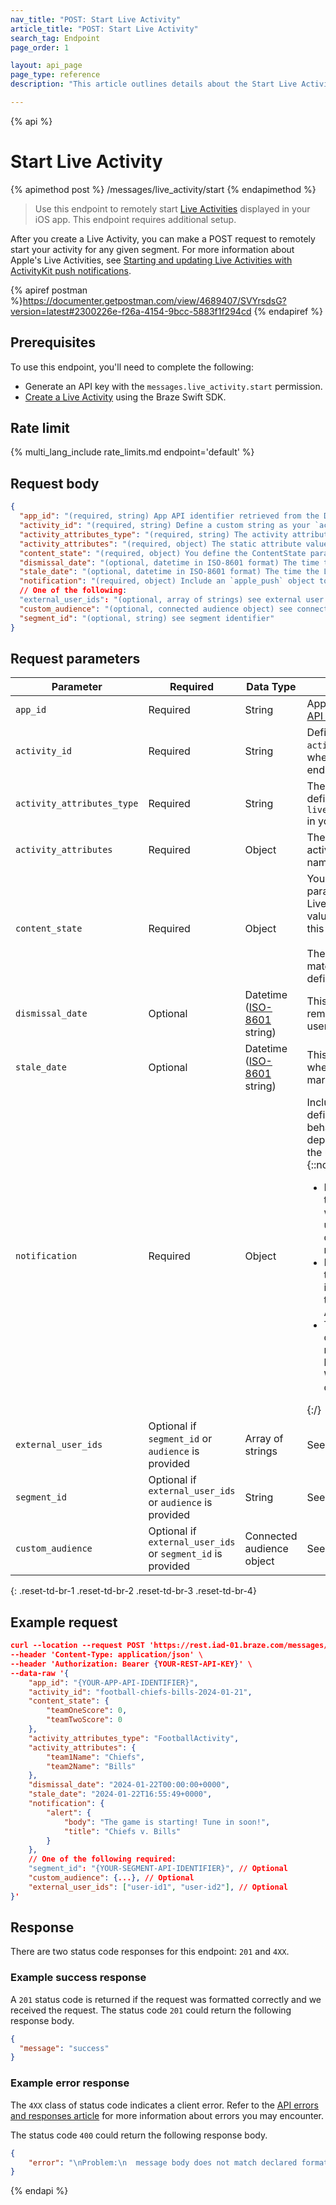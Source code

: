 ```yaml
---
nav_title: "POST: Start Live Activity"
article_title: "POST: Start Live Activity"
search_tag: Endpoint
page_order: 1

layout: api_page
page_type: reference
description: "This article outlines details about the Start Live Activity endpoint."

---
```

{% api %}
# Start Live Activity
{% apimethod post %}
/messages/live_activity/start
{% endapimethod %}

> Use this endpoint to remotely start [Live Activities]({{site.baseurl}}/developer_guide/platform_integration_guides/swift/live_activities/live_activities/) displayed in your iOS app. This endpoint requires additional setup.

After you create a Live Activity, you can make a POST request to remotely start your activity for any given segment. For more information about Apple's Live Activities, see [Starting and updating Live Activities with ActivityKit push notifications](https://developer.apple.com/documentation/activitykit/starting-and-updating-live-activities-with-activitykit-push-notifications).

{% apiref postman %}https://documenter.getpostman.com/view/4689407/SVYrsdsG?version=latest#2300226e-f26a-4154-9bcc-5883f1f294cd {% endapiref %}

## Prerequisites

To use this endpoint, you'll need to complete the following:

- Generate an API key with the `messages.live_activity.start` permission.
- [Create a Live Activity]({{site.baseurl}}/developer_guide/platform_integration_guides/swift/live_activities/live_activities/#step-1-create-a-live-activity) using the Braze Swift SDK.

## Rate limit

{% multi_lang_include rate_limits.md endpoint='default' %}

## Request body

```json
{
  "app_id": "(required, string) App API identifier retrieved from the Developer Console.",
  "activity_id": "(required, string) Define a custom string as your `activity_id`. You will use this ID when you wish to send update or end events to your Live Activity.",
  "activity_attributes_type": "(required, string) The activity attributes type you define within `liveActivities.registerPushToStart` in your app",
  "activity_attributes": "(required, object) The static attribute values for the activity type (i.e. the sports team names which don't change)",
  "content_state": "(required, object) You define the ContentState parameters when you create your Live Activity. Pass the updated values for your ContentState using this object. The format of this request must match the shape you initially defined.",
  "dismissal_date": "(optional, datetime in ISO-8601 format) The time to remove the Live Activity from the user’s UI. If this time is in the past, the Live Activity will be removed immediately.",
  "stale_date": "(optional, datetime in ISO-8601 format) The time the Live Activity content is marked as outdated in the user’s UI.",
  "notification": "(required, object) Include an `apple_push` object to define a push notification that creates an alert for the user, displayed on paired watchOS devices. Should include `notification.alert.title` and `notification.alert.body`",
  // One of the following:
  "external_user_ids": "(optional, array of strings) see external user identifier",
  "custom_audience": "(optional, connected audience object) see connected audience",
  "segment_id": "(optional, string) see segment identifier"
}
```

## Request parameters

| Parameter           | Required | Data Type                                                                | Description                                                                                                                                                                                                                                                                                                                                                                                                                                                                                                                                                                                                                                                                                                                                                                                                                                                                                  |
| ------------------- | -------- | ------------------------------------------------------------------------ | -------------------------------------------------------------------------------------------------------------------------------------------------------------------------------------------------------------------------------------------------------------------------------------------------------------------------------------------------------------------------------------------------------------------------------------------------------------------------------------------------------------------------------------------------------------------------------------------------------------------------------------------------------------------------------------------------------------------------------------------------------------------------------------------------------------------------------------------------------------------------------------------- |
| `app_id`            | Required | String                                                                   | App [API identifier]({{site.baseurl}}/api/identifier_types/#the-app-identifier) retrieved from the [API Keys]({{site.baseurl}}/user_guide/administrative/app_settings/api_settings_tab/) page.                                                                                                                                                                                                                                                                                                                                                                                                                                                                                                                                                                                                                                                                                               |
| `activity_id`       | Required | String                                                                   | Define a custom string as your `activity_id`. You will use this ID when you wish to send update or end events to your Live Activity.                                                                                                                                                                                                                                                                                                                                                                                                                                                                                                                              |
| `activity_attributes_type`       | Required | String                                                                   | The activity attributes type you define within `liveActivities.registerPushToStart` in your app                                                                                                                                                                                                                                                                                                                                                                                                                                                                                                                              |
| `activity_attributes`       | Required | Object                                                                   | The static attribute values for the activity type (i.e. the sports team names which don't change)                                                                                                                                                                                                                                                                                                                                                                                                                                                                                                                              |
| `content_state`     | Required | Object                                                                   | You define the `ContentState` parameters when you create your Live Activity. Pass the updated values for your `ContentState` using this object.<br><br>The format of this request must match the shape you initially defined.                                                                                                                                                                                                                                                                                                                                                                                                                                                                                                                                                                                                                                                                |
| `dismissal_date` | Optional | Datetime <br>([ISO-8601](https://en.wikipedia.org/wiki/ISO_8601) string) | This parameter defines the time to remove the Live Activity from the user's UI. |
| `stale_date` | Optional | Datetime <br>([ISO-8601](https://en.wikipedia.org/wiki/ISO_8601) string) | This parameter tells the system when the Live Activity content is marked as outdated in the user's UI. |
| `notification`      | Required | Object                                                                   | Include an [`apple_push`]({{site.baseurl}}/api/objects_filters/messaging/apple_object/) object to define a push notification. This behavior of this push notification depends on if the user is active or if the user is using a proxy device. {::nomarkdown}<ul><li>If a <code>notification</code> is included and the user is active on their iPhone when the update is delivered, the updated Live Activity UI will slide down and display like a push notification.</li><li>If a <code>notification</code> is included and the user is not active on their iPhone, their screen will light up to display the updated Live Activity UI on their lock screen.</li><li>The <code>notification alert</code> will not display as a standard push notification. Additionally, if a user has a proxy device, like an Apple Watch, the <code>alert</code> will be displayed there.</li></ul>{:/} |
| `external_user_ids` | Optional if `segment_id` or `audience` is provided | Array of strings                                                         | See [external user ID]({{site.baseurl}}/api/objects_filters/user_attributes_object/#braze-user-profile-fields).                                                                                                                                                                                                                                                                                                                                                                                                                                                                                                                                                                                                                                                                                                                                                                              |
| `segment_id `       | Optional if `external_user_ids` or `audience` is provided | String                                                                   | See [segment identifier]({{site.baseurl}}/api/identifier_types/).                                                                                                                                                                                                                                                                                                                                                                                                                                                                                                                                                                                                                                                                                                                                                                                                                            |
| `custom_audience`          | Optional if `external_user_ids` or `segment_id` is provided | Connected audience object                                                | See [connected audience]({{site.baseurl}}/api/objects_filters/connected_audience/).                                                                                                                                                                                                                                                                                                                                                                                                                                                                                                                                                                                                                                                                                                                                                                                                          |

{: .reset-td-br-1 .reset-td-br-2 .reset-td-br-3 .reset-td-br-4}

## Example request

```json
curl --location --request POST 'https://rest.iad-01.braze.com/messages/live_activity/start' \
--header 'Content-Type: application/json' \
--header 'Authorization: Bearer {YOUR-REST-API-KEY}' \
--data-raw '{
    "app_id": "{YOUR-APP-API-IDENTIFIER}",
    "activity_id": "football-chiefs-bills-2024-01-21",
    "content_state": {
        "teamOneScore": 0,
        "teamTwoScore": 0
    },
    "activity_attributes_type": "FootballActivity",
    "activity_attributes": {
        "team1Name": "Chiefs",
        "team2Name": "Bills"
    },
    "dismissal_date": "2024-01-22T00:00:00+0000",
    "stale_date": "2024-01-22T16:55:49+0000",
    "notification": {
        "alert": {
            "body": "The game is starting! Tune in soon!",
            "title": "Chiefs v. Bills"
        }
    },
    // One of the following required:
    "segment_id": "{YOUR-SEGMENT-API-IDENTIFIER}", // Optional
    "custom_audience": {...}, // Optional
    "external_user_ids": ["user-id1", "user-id2"], // Optional
}'
```

## Response

There are two status code responses for this endpoint: `201` and `4XX`.

### Example success response

A `201` status code is returned if the request was formatted correctly and we received the request. The status code `201` could return the following response body.

```json
{
  "message": "success"
}
```

### Example error response

The `4XX` class of status code indicates a client error. Refer to the [API errors and responses article]({{site.baseurl}}/api/errors/) for more information about errors you may encounter.

The status code `400` could return the following response body. 

```json
{
    "error": "\nProblem:\n  message body does not match declared format\nResolution:\n  when specifying application/json as content-type, you must pass valid application/json in the request's 'body' "
}
```

{% endapi %}
